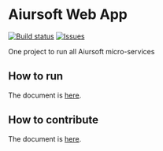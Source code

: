 # Aiursoft Web App
 
 [![Build status](https://aiursoft.visualstudio.com/Nexus/_apis/build/status/Nexus%20CI)](https://aiursoft.visualstudio.com/Nexus/_build/latest?definitionId=7)
 [![Issues](https://img.shields.io/github/issues/AiursoftWeb/Nexus.svg)](https://github.com/AiursoftWeb/Nexus/issues)

One project to run all Aiursoft micro-services

## How to run

The document is [here](https://wiki.aiursoft.com/ReadDoc/Deployment/Getting%20Started.md).


## How to contribute

The document is [here](https://wiki.aiursoft.com/ReadDoc/Getting%20Involed/How%20to%20contribute.md).
